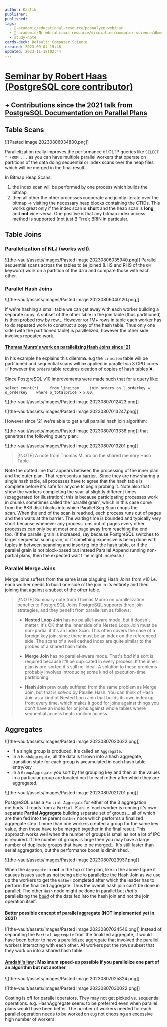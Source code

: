 ```yaml
---
author: Kartik
publisher: 
published: 
tags:
  - 🔴-academic/educational-resource/pganalyze-webinar
  - 🔴-academic/📚-educational-resource/discipline/computer-science/dbms/postgresql
  - study-note
cards-deck: Default::Computer Science
created: 2023-09-04 15:48
updated: 2023-11-18T02:44
---
```


# [Seminar by Robert Haas (PostgreSQL core contributor)](https://www.youtube.com/watch?v=H38NT8cHGXo&pp=ygUqcm9iZXJ0IGhhYXMgbmV4dCBnZW5lcmF0aW9uIHBhcmFsbGVsIHF1ZXJ5) 
## + Contributions since the 2021 talk from [PostgreSQL Documentation on Parallel Plans](https://www.postgresql.org/docs/15/parallel-query.html)

## Table Scans

![[Pasted image 20230806034800.png]]

Parallelization really improves the performance of OLTP queries like `SELECT * FROM ...` as you can have multiple parallel workers that operate on partitions of the data doing sequential or index scans over the heap files which will be merged in the final result.

In Bitmap Heap Scans: 
1. the index scan will be performed by one process which builds the bitmap, 
2. then all other the other processes cooperate and jointly iterate over the bitmap -> visiting the necessary heap blocks containing the CTIDs.
This works great only if the index scan is **short** and the heap scan is **long** and **not** vice-versa. One positive is that any bitmap index access method is supported (not just B Tree); BRIN in particular.

## Table Joins
### Parallelization of NLJ (works well). 
![[the-vault/assets/images/Pasted image 20230806035940.png]]
Parallel sequential scans across the tables to be joined (LHS and RHS of the `ON` keyword) work on a partition of the data and compare those with each other. 

### Parallel Hash Joins

![[the-vault/assets/images/Pasted image 20230806040120.png]]

If we're hashing a small table we can get away with each worker building a separate copy. A subset of the other table in the join table (thus partitioned) is then probed row by row...
However for 1M+ rows in table each worker has to do repeated work to construct a copy of the hash table. Thus only one side (with the partitioned table) is parallelized, however the other side involves repeated work.

#### [Thomas Munro's work on parallelizing Hash Joins since '21](https://www.enterprisedb.com/postgres-tutorials/parallel-hash-joins-postgresql-explained)

In his example he explains this dilemma. e.g the `lineitem` table will be partitioned and sequential scans will be applied in parallel via 3 CPU cores ✅ however the `orders` table requires creation of copies of hash tables ❌.

Since PostgreSQL v10 improvements were made such that for a query like:

`select count(*)  
  from lineitem  
  join orders on l_orderkey = o_orderkey  
 where o_totalprice > 5.00;`

![[the-vault/assets/images/Pasted image 20230807012423.png]]

![[the-vault/assets/images/Pasted image 20230807013247.png]]

However since '21 we're able to get a full parallel hash join algorithm:

![[the-vault/assets/images/Pasted image 20230807013338.png]]
that generates the following query plan:

![[the-vault/assets/images/Pasted image 20230807013201.png]]

> [!NOTE] A note from Thomas Munro on the shared memory Hash Table
>   
Note the dotted line that appears between the processing of the inner plan and the outer plan. That represents a [barrier](https://en.wikipedia.org/wiki/Barrier_(computer_science)).  Since they are now sharing a single hash table, all processes have to agree that the hash table is complete before it's safe for anyone to begin probing it. Note also that I show the workers completing the scan at slightly different times (exaggerated for illustration): this is because participating processes work in chunks sometimes called the 'parallel grain', which in this case come from the 8KB disk blocks into which Parallel Seq Scan chops the scan. When the end of the scan is reached, each process runs out of pages and then waits at the barrier. The waiting time is bounded and typically very short because whenever any process runs out of pages every other processes can only be at most one page away from reaching the end too. (If the parallel grain is increased, say because PostgreSQL switches to larger sequential scan grain, or if something expensive is being done with tuples in between scanning and inserting into the hash table, or if the parallel grain is not block-based but instead Parallel Append running non-partial plans, then the expected wait time might increase.)

### Parallel Merge Joins

Merge joins suffers from the same issue plaguing Hash Joins from v10 i.e. each worker needs to build one side of the join in its entirety and then joining that against a subset of the other table. 

> [!NOTE] Summary note from Thomas Munro on parallelization benefits to PostgreSQL Joins
> PostgreSQL supports three join strategies, and they benefit from parallelism as follows:
>  - **Nested Loop Join** has no parallel-aware mode, but it doesn't matter: it's OK that the inner side of a Nested Loop Join must be non-partial if it's an Index Scan. This often covers the case of a foreign key join, since there must be an index on the referenced side. The scans of a well cached index are quite similar to the probes of a shared hash table.
>
> - **Merge Join** has no parallel-aware mode. That's *bad* if a sort is required because it'll be duplicated in every process. If the inner plan is pre-sorted it's still not ideal. A solution to these problems probably involves introducing some kind of execution-time partitioning.
> 
> - **Hash Join** previously suffered from the same problem as Merge Join, but that is *solved* by Parallel Hash. You can think of Hash Join as a kind of Nested Loop Join that builds its own index up front every time, which makes it good for joins against things you don't have an index for or joins against whole tables where sequential access beats random access.

## Aggregates

![[the-vault/assets/images/Pasted image 20230807020622.png]]
- If a single group is produced, it's called an `Aggregate`. 
- In a `HashAggregate`, all the data is thrown into a hash aggregate, transition state for each group is accumulated in each hash table entry/key
- In a `GroupAggregate` you sort by the grouping key and then all the values in a particular group are located next to each other after which they are aggregated. 

![[the-vault/assets/images/Pasted image 20230807021201.png]]

PostgreSQL uses a `Partial Aggregate` for either of the 3 aggregation methods. It reads from a `Partial Plan` i.e. each worker is running it's own separate **Partial Aggregate** building separate set of groups... all of which are then fed into the parent `Gather` node which performs a finalized aggregate step
	If more than one workers created a group for the same key value, then those have to be merged together in the final result.
This approach works well when the number of groups is small as not a lot of IPC is required. If the number of groups is large then you may have a large number of duplicate groups that have to be merged... It's still faster than serial aggregation, but the performance boost is diminished. 

![[the-vault/assets/images/Pasted image 20230807023937.png]]

When the `Aggregate` in **not** in the top of the plan, like in the above figure it causes issues such as <u>not</u> being able to parallelize the Hash Join as we use up the workers to get the `Gather` completed after which the leader has to perform the finalized aggregate. Thus the overall hash join can't be done in parallel. The other `Hash` node might be done in parallel but *that's* parallelizing the *<u>build</u>* of the data fed into the hash join and not the join operation itself. 

#### Better possible concept of parallel aggregate (NOT implemented yet in 2021)
![[the-vault/assets/images/Pasted image 20230807024546.png]]
Instead of separating the `Partial Aggregate` from the finalized aggregate, it would have been better to have a parallelized aggregate that involved the parallel workers interacting with each other. All workers put the rows subset that they work on into a shared hash table. 

#### [Amdahl's law](https://en.wikipedia.org/wiki/Amdahl%27s_law) : Maximum speed-up possible if you parallelize one part of an algorithm but not another

![[the-vault/assets/images/Pasted image 20230807025824.png]]

![[the-vault/assets/images/Pasted image 20230807030022.png]]

Costing is off for parallel operators. They may not get picked vs. sequential operations. e.g. HashAggregate seems to be preferred even when parallel plans would have been better.
The number of workers needed for each parallel operation needs to be worked on e.g not choosing an excessive high number of workers.




